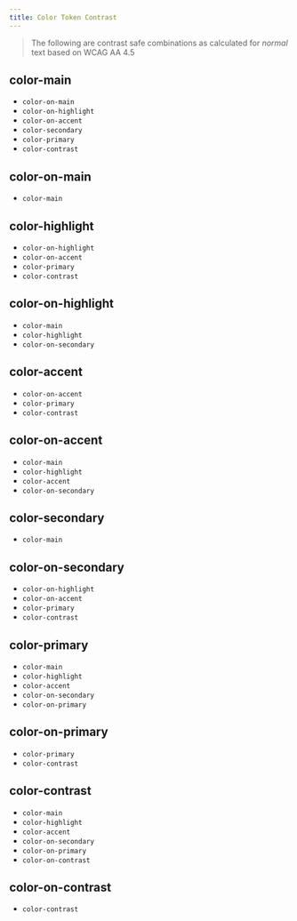 ```yaml
---
title: Color Token Contrast
---
```


> The following are contrast safe combinations as calculated for _normal_ text based on WCAG AA 4.5

## color-main
  - `color-on-main`
  - `color-on-highlight`
  - `color-on-accent`
  - `color-secondary`
  - `color-primary`
  - `color-contrast`

## color-on-main
  - `color-main`

## color-highlight
  - `color-on-highlight`
  - `color-on-accent`
  - `color-primary`
  - `color-contrast`

## color-on-highlight
  - `color-main`
  - `color-highlight`
  - `color-on-secondary`

## color-accent
  - `color-on-accent`
  - `color-primary`
  - `color-contrast`

## color-on-accent
  - `color-main`
  - `color-highlight`
  - `color-accent`
  - `color-on-secondary`

## color-secondary
  - `color-main`

## color-on-secondary
  - `color-on-highlight`
  - `color-on-accent`
  - `color-primary`
  - `color-contrast`

## color-primary
  - `color-main`
  - `color-highlight`
  - `color-accent`
  - `color-on-secondary`
  - `color-on-primary`

## color-on-primary
  - `color-primary`
  - `color-contrast`

## color-contrast
  - `color-main`
  - `color-highlight`
  - `color-accent`
  - `color-on-secondary`
  - `color-on-primary`
  - `color-on-contrast`

## color-on-contrast
  - `color-contrast`
